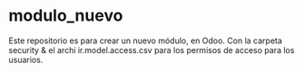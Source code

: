 # modulo_nuevo

Este repositorio es para crear un nuevo módulo, en Odoo.
Con la carpeta security & el archi ir.model.access.csv para
los permisos de acceso para los usuarios.
